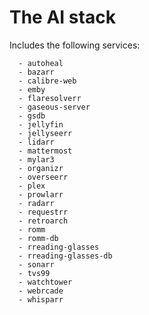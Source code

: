 # The AI stack

Includes the following services:

      - autoheal
      - bazarr
      - calibre-web
      - emby
      - flaresolverr
      - gaseous-server
      - gsdb
      - jellyfin
      - jellyseerr
      - lidarr
      - mattermost
      - mylar3
      - organizr
      - overseerr
      - plex
      - prowlarr
      - radarr
      - requestrr
      - retroarch
      - romm
      - romm-db
      - rreading-glasses
      - rreading-glasses-db
      - sonarr
      - tvs99
      - watchtower
      - webrcade
      - whisparr
